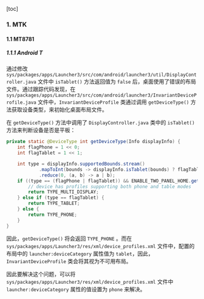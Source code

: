 [toc]

### 1. MTK

#### 1.1 MT8781

##### 1.1.1 Android T

通过修改 `sys/packages/apps/Launcher3/src/com/android/launcher3/util/DisplayController.java` 文件中 `isTablet()` 方法返回值为 `false` 后，桌面使用了错误的布局文件。通过跟踪代码发现，在 `sys/packages/apps/Launcher3/src/com/android/launcher3/InvariantDeviceProfile.java` 文件中，`InvariantDeviceProfile` 类通过调用 `getDeviceType()` 方法获取设备类型，来初始化桌面布局文件。

在 `getDeviceType()` 方法中调用了 `DisplayController.java` 类中的 `isTablet()` 方法来判断设备是否是平板：

```java
private static @DeviceType int getDeviceType(Info displayInfo) {
    int flagPhone = 1 << 0;
    int flagTablet = 1 << 1;

    int type = displayInfo.supportedBounds.stream()
            .mapToInt(bounds -> displayInfo.isTablet(bounds) ? flagTablet : flagPhone)
            .reduce(0, (a, b) -> a | b);
    if ((type == (flagPhone | flagTablet)) && ENABLE_TWO_PANEL_HOME.get()) {
        // device has profiles supporting both phone and table modes
        return TYPE_MULTI_DISPLAY;
    } else if (type == flagTablet) {
        return TYPE_TABLET;
    } else {
        return TYPE_PHONE;
    }
}
```

因此，`getDeviceType()` 将会返回 `TYPE_PHONE` 。而在 `sys/packages/apps/Launcher3/res/xml/device_profiles.xml` 文件中，配置的布局中的 `launcher:deviceCategory` 属性值为 `tablet`，因此， `InvariantDeviceProfile` 类会将其视为不可用布局。

因此要解决这个问题，可以将 `sys/packages/apps/Launcher3/res/xml/device_profiles.xml`  文件中 `launcher:deviceCategory` 属性的值设置为 `phone` 来解决。